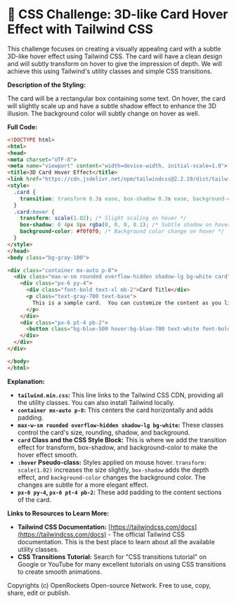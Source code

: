 # 🐞 CSS Challenge:  3D-like Card Hover Effect with Tailwind CSS


This challenge focuses on creating a visually appealing card with a subtle 3D-like hover effect using Tailwind CSS.  The card will have a clean design and will subtly transform on hover to give the impression of depth. We will achieve this using Tailwind's utility classes and simple CSS transitions.


**Description of the Styling:**

The card will be a rectangular box containing some text.  On hover, the card will slightly scale up and have a subtle shadow effect to enhance the 3D illusion. The background color will subtly change on hover as well.

**Full Code:**

```html
<!DOCTYPE html>
<html>
<head>
<meta charset="UTF-8">
<meta name="viewport" content="width=device-width, initial-scale=1.0">
<title>3D Card Hover Effect</title>
<link href="https://cdn.jsdelivr.net/npm/tailwindcss@2.2.19/dist/tailwind.min.css" rel="stylesheet">
<style>
  .card {
    transition: transform 0.3s ease, box-shadow 0.3s ease, background-color 0.3s ease; /* Added transition for smooth animation */
  }
  .card:hover {
    transform: scale(1.02); /* Slight scaling on hover */
    box-shadow: 0 4px 8px rgba(0, 0, 0, 0.1); /* Subtle shadow on hover */
    background-color: #f0f0f0; /* Background color change on hover */
  }
</style>
</head>
<body class="bg-gray-100">

<div class="container mx-auto p-8">
  <div class="max-w-sm rounded overflow-hidden shadow-lg bg-white card">
    <div class="px-6 py-4">
      <div class="font-bold text-xl mb-2">Card Title</div>
      <p class="text-gray-700 text-base">
        This is a sample card.  You can customize the content as you like.
      </p>
    </div>
    <div class="px-6 pt-4 pb-2">
      <button class="bg-blue-500 hover:bg-blue-700 text-white font-bold py-2 px-4 rounded">Learn More</button>
    </div>
  </div>
</div>

</body>
</html>

```

**Explanation:**

* **`tailwind.min.css`:** This line links to the Tailwind CSS CDN, providing all the utility classes.  You can also install Tailwind locally.
* **`container mx-auto p-8`:** This centers the card horizontally and adds padding.
* **`max-w-sm rounded overflow-hidden shadow-lg bg-white`:** These classes control the card's size, rounding, shadow, and background.
* **`card` Class and the CSS Style Block:** This is where we add the transition effect for transform, box-shadow, and background-color to make the hover effect smooth.
* **`:hover` Pseudo-class:** Styles applied on mouse hover. `transform: scale(1.02)` increases the size slightly, `box-shadow` adds the depth effect, and `background-color` changes the background color.  The changes are subtle for a more elegant effect.
* **`px-6 py-4`, `px-6 pt-4 pb-2`:** These add padding to the content sections of the card.


**Links to Resources to Learn More:**

* **Tailwind CSS Documentation:** [https://tailwindcss.com/docs](https://tailwindcss.com/docs) -  The official Tailwind CSS documentation.  This is the best place to learn about all the available utility classes.
* **CSS Transitions Tutorial:** Search for "CSS transitions tutorial" on Google or YouTube for many excellent tutorials on using CSS transitions to create smooth animations.


Copyrights (c) OpenRockets Open-source Network. Free to use, copy, share, edit or publish.

